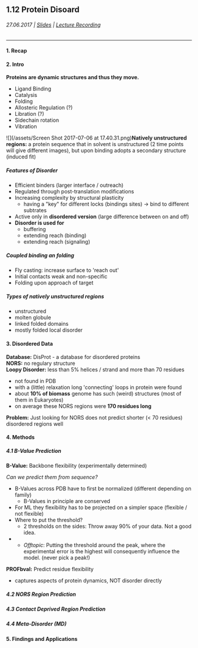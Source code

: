 ## 1.12 Protein Disoard

###### 27.06.2017 \| [Slides](https://www.rostlab.org/sites/default/files/fileadmin/teaching/SoSe17/PP1CS/cb1e_20170627_disorder.pdf) \| [Lecture Recording](https://www.youtube.com/watch?v=AYidbIDB0Mo&list=PLg46T0OlBIJ9abbsmUL-ux24DCpoUlC1J&index=11)

---

#### 1. Recap

#### 2. Intro

**Proteins are dynamic structures and thus they move.**

* Ligand Binding
* Catalysis
* Folding
* Allosteric Regulation \(?\)
* Libration \(?\)
* Sidechain rotation
* Vibration

![](/assets/Screen Shot 2017-07-06 at 17.40.31.png)**Natively unstructured regions:** a protein sequence that in solvent is unstructured \(2 time points will give different images\), but upon binding adopts a secondary structure \(induced fit\)

##### Features of Disorder

* Efficient binders \(larger interface / outreach\)
* Regulated through post-translation modifications
* Increasing complexity by structural plasticity
  * having a "key" for different locks \(bindings sites\) -&gt; bind to different subtrates
* Active only in **disordered version** \(large difference between on and off\)
* **Disorder is used for**
  * buffering
  * extending reach \(binding\)
  * extending reach \(signaling\)

##### Coupled binding an folding

* Fly casting: increase surface to 'reach out'
* Initial contacts weak and non-specific
* Folding upon approach of target

##### Types of natively unstructured regions

* unstructured 
* molten globule
* linked folded domains
* mostly folded local disorder

#### 3. Disordered Data

**Database:** DisProt - a database for disordered proteins  
**NORS:** no regulary structure  
**Loopy Disorder:** less than 5% helices / strand and more than 70 residues

* not found in PDB
* with a \(little\) relaxation long 'connecting' loops in protein were found
* about **10% of biomass** genome has such \(weird\) structures \(most of them in Eukaryotes\)
* on average these  NORS regions were **170 residues long**

**Problem:** Just looking for NORS does not predict shorter \(&lt; 70 residues\) disordered regions well

#### 4. Methods

##### 4.1 B-Value Prediction

**B-Value:** Backbone flexibility \(experimentally determined\)

_Can we predict them from sequence?_

* B-Values across PDB have to first be normalized \(different depending on family\)
  * B-Values in principle are conserved
* For ML they flexibility has to be projected on a simpler space \(flexible / not flexible\)
* Where to put the threshold?
  * 2 thresholds on the sides: Throw away 90% of your data. Not a good idea.
* * _Offtopic_: Putting the threshold around the peak, where the experimental error is the highest will consequently influence the model. \(never pick a peak!\)

**PROFbval:** Predict residue flexibility 

* captures aspects of protein dynamics, NOT disorder directly

##### 4.2 NORS Region Prediction

##### 4.3 Contact Deprived Region Prediction

##### 4.4 Meta-Disorder \(MD\)

#### 5. Findings and Applications



